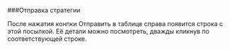 ###Отправка стратегии

После нажатия конпки Отправить в таблице справа появится строка с этой посылкой. Её детали можно посмотреть, дважды кликнув по соответствующей строке.

[//]: <> (TODO: описание)

